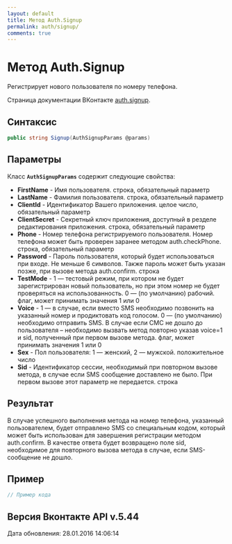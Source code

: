 ```yaml
---
layout: default
title: Метод Auth.Signup
permalink: auth/signup/
comments: true
---
```

# Метод Auth.Signup
Регистрирует нового пользователя по номеру телефона.

Страница документации ВКонтакте [auth.signup](https://vk.com/dev/auth.signup).
## Синтаксис
``` csharp
public string Signup(AuthSignupParams @params)
```

## Параметры
Класс **`AuthSignupParams`** содержит следующие свойства:

+ **FirstName** - Имя пользователя. строка, обязательный параметр
+ **LastName** - Фамилия пользователя. строка, обязательный параметр
+ **ClientId** - Идентификатор Вашего приложения. целое число, обязательный параметр
+ **ClientSecret** - Секретный ключ приложения, доступный в резделе редактирования приложения. строка, обязательный параметр
+ **Phone** - Номер телефона регистрируемого пользователя. Номер телефона может быть проверен заранее методом auth.checkPhone. строка, обязательный параметр
+ **Password** - Пароль пользователя, который будет использоваться при входе. Не меньше 6 символов. Также пароль может быть указан позже, при вызове метода auth.confirm. строка
+ **TestMode** - 1 — тестовый режим, при котором не будет зарегистрирован новый пользователь, но при этом номер не будет проверяться на использованность. 0 — (по умолчанию) рабочий. флаг, может принимать значения 1 или 0
+ **Voice** - 1 — в случае, если вместо SMS необходимо позвонить на указанный номер и продиктовать код голосом. 0 — (по умолчанию) необходимо отправить SMS. 
В случае если СМС не дошло до пользователя – необходимо вызвать метод повторно указав voice=1 и sid, полученный при первом вызове метода. флаг, может принимать значения 1 или 0
+ **Sex** - Пол пользователя: 1 — женский, 2 — мужской. положительное число
+ **Sid** - Идентификатор сессии, необходимый при повторном вызове метода, в случае если SMS сообщение доставлено не было. При первом вызове этот параметр не передается. строка

## Результат
В случае успешного выполнения метода на номер телефона, указанный пользователем, будет отправлено SMS со специальным кодом, который может быть использован для завершения регистрации методом auth.confirm. 
В качестве ответа будет возвращено поле sid, необходимое для повторного вызова метода в случае, если SMS-сообщение не дошло.

## Пример
``` csharp
// Пример кода
```

## Версия Вконтакте API v.5.44
Дата обновления: 28.01.2016 14:06:14
